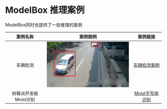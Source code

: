 # ModelBox 推理案例

ModelBox同时也提供了一些推理的案例

| 案例名称 |                            案例图例                            |            案例链接             |
| :------: | :------------------------------------------------------------: | :-----------------------------: |
| 车辆检测 | ![car-detect](../assets/images/figure/solution/car-detect.png) | [车辆检测案例](./car-detect.md) |
| 树莓派开发板Mnist识别 |  | [Mnist手写体识别](mnist-on-sbc.md) |

